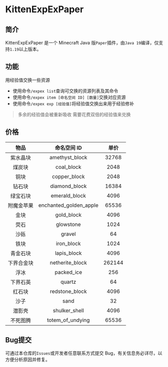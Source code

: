 # KittenExpExPaper

## 简介

KittenExpExPaper 是一个 Minecraft Java 版`Paper`插件，由`Java 19`编译，仅支持`1.19`以上版本。

## 功能

用经验值交换一些资源

* 使用命令`/expex list`查询可交换的资源列表及其命令
* 使用命令`/expex item [命名空间 ID] [数量]`交换对应资源
* 使用命令`/expex exp [经验值]`将经验值交换出来用于经验修补

> 多余的经验值会被重新吸收
> 需要花费双倍的经验值来兑换

## 价格

|物品|命名空间 ID|单价|
|:----------:|:----------------------:|:------:|
|紫水晶块|amethyst_block|32768|
|煤炭块|coal_block|2048|
|铜块|copper_block|2048|
|钻石块|diamond_block|16384|
|绿宝石块|emerald_block|4096|
|附魔金苹果|enchanted_golden_apple|65536|
|金块|gold_block|4096|
|荧石|glowstone|1024|
|沙砾|gravel|64|
|铁块|iron_block|1024|
|青金石块|lapis_block|4096|
|下界合金块|netherite_block|262144|
|浮冰|packed_ice|256|
|下界石英|quartz|64|
|红石块|redstone_block|4096|
|沙子|sand|32|
|潜影壳|shulker_shell|4096|
|不死图腾|totem_of_undying|65536|

## Bug提交

可通过本仓库的`Issues`或开发者任意联系方式提交 Bug，有关信息务必详尽，以方便分析原因并修复。
